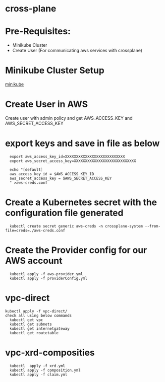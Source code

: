 # cross-plane

# Pre-Requisites:
  - Minikube Cluster
  - Create User (For communicating aws services with crossplane)
# Minikube Cluster Setup
  [minikube](https://github.com/Naresh240/kubernetes/tree/main/minikube-setup)
# Create User in AWS
  Create user with admin policy and get AWS_ACCESS_KEY and AWS_SECRET_ACCESS_KEY
# export keys and save in file as below
`````
  export aws_access_key_id=XXXXXXXXXXXXXXXXXXXXXXXXXXX
  export aws_secret_access_key=XXXXXXXXXXXXXXXXXXXXXXXXXXXX
  
  echo "[default]
  aws_access_key_id = $AWS_ACCESS_KEY_ID
  aws_secret_access_key = $AWS_SECRET_ACCESS_KEY
  " >aws-creds.conf
`````
# Create a Kubernetes secret with the configuration file generated
`````
  kubectl create secret generic aws-creds -n crossplane-system --from-file=creds=./aws-creds.conf
`````
# Create the Provider config for our AWS account
`````  
  kubectl apply -f aws-provider.yml
  kubectl apply -f providerConfig.yml
````` 
# vpc-direct
`````
kubectl apply -f vpc-direct/
check all using below commands
  kubectl get vpc
  kubectl get subnets
  kubectl get internetgateway
  kubectl get routetable
`````  
# vpc-xrd-composities
`````
  kubectl  apply -f xrd.yml
  kubectl apply -f composition.yml
  kubectl apply -f claim.yml
``````
